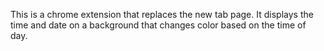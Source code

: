 This is a chrome extension that replaces the new tab page. It displays the time and date on a background that changes color based on the time of day.
